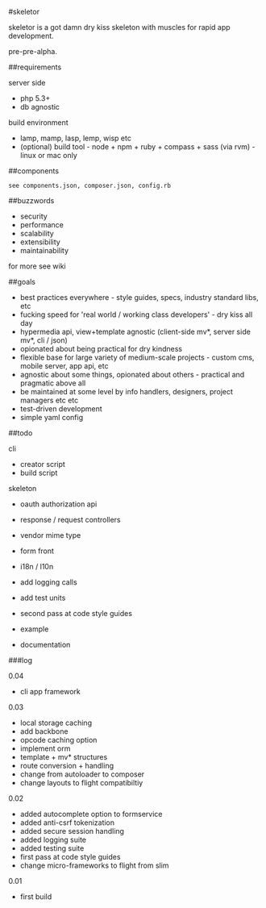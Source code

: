 #skeletor

skeletor is a got damn dry kiss skeleton with muscles for rapid app development. 

pre-pre-alpha.

##requirements

server side

- php 5.3+
- db agnostic

build environment

- lamp, mamp, lasp, lemp, wisp etc
- (optional) build tool - node + npm + ruby + compass + sass (via rvm) - linux or mac only

##components

	see components.json, composer.json, config.rb

##buzzwords

- security
- performance
- scalability
- extensibility
- maintainability

for more see wiki

##goals

- best practices everywhere - style guides, specs, industry standard libs, etc
- fucking speed for 'real world  / working class developers' - dry kiss all day
- hypermedia api, view+template agnostic (client-side mv*, server side mv*, cli / json)
- opionated about being practical for dry kindness
- flexible base for large variety of medium-scale projects - custom cms, mobile server, app api, etc
- agnostic about some things, opionated about others - practical and pragmatic above all
- be maintained at some level by info handlers, designers, project managers etc etc 
- test-driven development
- simple yaml config

##todo

cli

- creator script
- build script

skeleton
- oauth authorization api
- response / request controllers
- vendor mime type
- form front

- i18n / l10n
- add logging calls
- add test units
- second pass at code style guides
- example
- documentation


###log

0.04

- cli app framework


0.03

- local storage caching
- add backbone
- opcode caching option
- implement orm
- template + mv* structures
- route conversion + handling
- change from autoloader to composer
- change layouts to flight compatibiltiy

0.02

- added autocomplete option to formservice
- added anti-csrf tokenization
- added secure session handling
- added logging suite
- added testing suite
- first pass at code style guides
- change micro-frameworks to flight from slim

0.01

- first build
